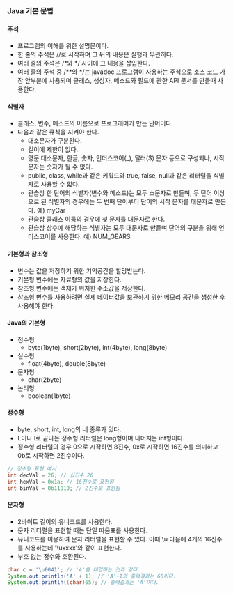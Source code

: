 ### Java 기본 문법

#### 주석

- 프로그램의 이해를 위한 설명문이다.
- 한 줄의 주석은 //로 시작하며 그 뒤의 내용은 실행과 무관하다.
- 여러 줄의 주석은 /\*와 \*/ 사이에 그 내용을 삽입한다.
- 여러 줄의 주석 중 /\*\*와 \*/는 javadoc 프로그램이 사용하는 주석으로 소스 코드 가장 앞부분에 사용되며 클래스, 생성자, 메소드와 필드에 관한 API 문서를 만들때 사용한다.

#### 식별자

- 클래스, 변수, 메소드의 이름으로 프로그래머가 만든 단어이다.
- 다음과 같은 큐칙을 지켜야 한다.
  - 대소문자가 구분된다.
  - 길이에 제한이 없다.
  - 영문 대소문자, 한글, 숫자, 언더스코어(\_), 달러($) 문자 등으로 구성되나, 시작 문자는 숫자가 될 수 없다.
  - public, class, while과 같은 키워드와 true, false, null과 같은 리터럴을 식별자로 사용할 수 없다.
  - 관습상 한 단어의 식별자(변수와 메소드)는 모두 소문자로 만들며, 두 단어 이상으로 된 식별자의 경우에는 두 번째 단어부터 단어의 시작 문자를 대문자로 만든다. 예) myCar
  - 관습상 클래스 이름의 경우에 첫 문자를 대문자로 한다.
  - 관습상 상수에 해당하는 식별자는 모두 대문자로 만들며 단어의 구분을 위해 언더스코어를 사용한다. 예) NUM_GEARS

#### 기본형과 참조형

- 변수는 값을 저장하기 위한 기억공간을 할당받는다.
- 기본형 변수에는 자료형의 값을 저장한다.
- 참조형 변수에는 객체가 위치한 주소값을 저장한다.
- 참조형 변수를 사용하려면 실제 데이터값을 보관하기 위한 메모리 공간을 생성한 후 사용해야 한다.

#### Java의 기본형

- 정수형
  - byte(1byte), short(2byte), int(4byte), long(8byte)
- 실수형
  - float(4byte), double(8byte)
- 문자형
  - char(2byte)
- 논리형
  - boolean(1byte)

#### 정수형

- byte, short, int, long의 네 종류가 있다.
- L이나 l로 끝나는 정수형 리터럴은 long형이며 나머지는 int형이다.
- 정수형 리터럴의 경우 0으로 시작하면 8진수, 0x로 시작하면 16진수를 의미하고 0b로 시작하면 2진수이다.

```java
// 정수형 표현 예시
int decVal = 26; // 십진수 26
int hexVal = 0x1a; // 16진수로 표현됨
int binVal = 0b11010; // 2진수로 표현됨
```

#### 문자형

- 2바이트 길이의 유니코드를 사용한다.
- 문자 리터럴을 표현할 때는 단일 따옴표를 사용한다.
- 유니코드를 이용하여 문자 리터럴을 표현할 수 있다. 이때 \u 다음에 4개의 16진수를 사용하는데 '\uxxxx'와 같이 표현한다.
- 부호 없는 정수와 호환된다.

```java
char c = '\u0041'; // 'A'를 대입하는 것과 같다.
System.out.println('A' + 1); // 'A'+1의 출력결과는 66이다.
System.out.println((char)65); // 출력결과는 'A'이다.
```
